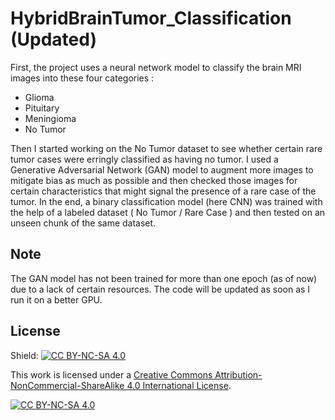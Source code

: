 # HybridBrainTumor_Classification (Updated)
First, the project uses a neural network model to classify the brain MRI images into these four categories :
- Glioma
- Pituitary
- Meningioma
- No Tumor

Then I started working on the No Tumor dataset to see whether certain rare tumor cases were erringly classified as having no tumor. I used a Generative Adversarial Network (GAN) model to augment more images to mitigate bias as much as possible and then checked those images for certain characteristics that might signal the presence of a rare case of the tumor. In the end, a binary classification model (here CNN) was trained with the help of a labeled dataset ( No Tumor / Rare Case ) and then tested on an unseen chunk of the same dataset. 

## Note
The GAN model has not been trained for more than one epoch (as of now) due to a lack of certain resources. The code will be updated as soon as I run it on a better GPU.

## License
Shield: [![CC BY-NC-SA 4.0][cc-by-nc-sa-shield]][cc-by-nc-sa]

This work is licensed under a
[Creative Commons Attribution-NonCommercial-ShareAlike 4.0 International License][cc-by-nc-sa].

[![CC BY-NC-SA 4.0][cc-by-nc-sa-image]][cc-by-nc-sa]

[cc-by-nc-sa]: http://creativecommons.org/licenses/by-nc-sa/4.0/
[cc-by-nc-sa-image]: https://licensebuttons.net/l/by-nc-sa/4.0/88x31.png
[cc-by-nc-sa-shield]: https://img.shields.io/badge/License-CC%20BY--NC--SA%204.0-lightgrey.svg
